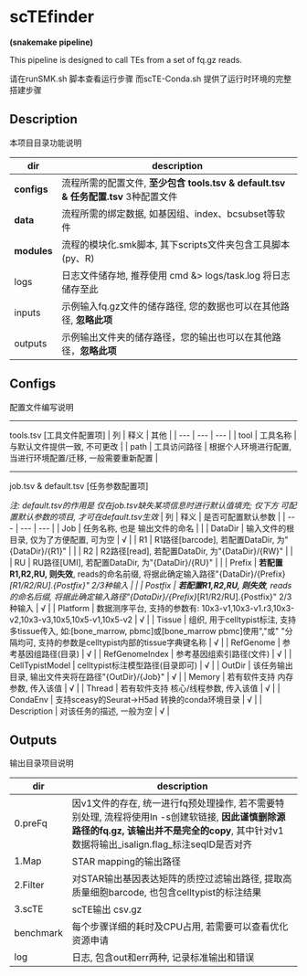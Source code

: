 # scTEfinder 
__(snakemake pipeline)__

This pipeline is designed to call TEs from a set of fq.gz reads.

请在runSMK.sh 脚本查看运行步骤
而scTE-Conda.sh 提供了运行时环境的完整搭建步骤

## Description

本项目目录功能说明

| dir | description |
| --- | --- |
| __configs__ | 流程所需的配置文件, __至少包含 tools.tsv & default.tsv & 任务配置.tsv__ 3种配置文件 |
| __data__ | 流程所需的绑定数据, 如基因组、index、bcsubset等软件 |
| __modules__ | 流程的模块化.smk脚本, 其下scripts文件夹包含工具脚本(py、R) | 
| logs | 日志文件储存地, 推荐使用 cmd &> logs/task.log 将日志储存至此 |
| inputs | 示例输入fq.gz文件的储存路径, 您的数据也可以在其他路径, __忽略此项__ |
| outputs | 示例输出文件夹的储存路径，您的输出也可以在其他路径，__忽略此项__ |

## Configs

配置文件编写说明

---

tools.tsv [工具文件配置项]
| 列 | 释义 | 其他 |
| --- | --- | --- |
| tool | 工具名称 | 与默认文件提供一致, 不可更改 |
| path | 工具访问路径 | 根据个人环境进行配置, 当进行环境配置/迁移, 一般需要重新配置 |

---

job.tsv & default.tsv [任务参数配置项]

_注: default.tsv的作用是 仅在job.tsv缺失某项信息时进行默认值填充; 仅下方 可配置默认参数的项目, 才可在default.tsv生效_
| 列 | 释义 | 是否可配置默认参数 |
| --- | --- | --- |
| Job | 任务名称, 也是 输出文件的命名 |  |
| DataDir | 输入文件的根目录, 仅为了方便配置, 可为空 | √ |
| R1 | R1路径[barcode], 若配置DataDir, 为"{DataDir}/{R1}" |  |
| R2 | R2路径[read], 若配置DataDir, 为"{DataDir}/{RW}" |  |
| RU | RU路径[UMI], 若配置DataDir, 为"{DataDir}/{RU}" |  |
| Prefix | __若配置R1,R2,RU, 则失效__, reads的命名前缀, 将据此确定输入路径"{DataDir}/{Prefix}_[R1/R2/RU].{Postfix}" 2/3种输入 |  |
| Postfix | __若配置R1,R2,RU, 则失效__, reads的命名后缀, 将据此确定输入路径"{DataDir}/{Prefix}_[R1/R2/RU].{Postfix}" 2/3种输入 | √ |
| Platform | 数据测序平台, 支持的参数有: 10x3-v1,10x3-v1.r3,10x3-v2,10x3-v3,10x5,10x5-v1,10x5-v2 | √ |
| Tissue | 组织, 用于celltypist标注, 支持多tissue传入, 如:[bone_marrow, pbmc]或[bone_marrow pbmc]使用","或" "分隔均可, 支持的参数是celltypist内部的tissue字典键名称 | √ |
| RefGenome | 参考基因组路径(目录) | √ |
| RefGenomeIndex | 参考基因组索引路径(文件) | √ |
| CellTypistModel | celltypist标注模型路径(目录即可) | √ |
| OutDir | 该任务输出目录, 输出文件夹将在路径"{OutDir}/{Job}" | √ |
| Memory | 若有软件支持 内存参数, 传入该值 | √ |
| Thread | 若有软件支持 核心/线程参数, 传入该值 | √ |
| CondaEnv | 支持sceasy的Seurat->H5ad 转换的conda环境目录 | √ |
| Description | 对该任务的描述, 一般为空 | √ |


## Outputs

输出目录项目说明


| dir | description |
| --- | --- |
| 0.preFq | 因v1文件的存在, 统一进行fq预处理操作, 若不需要特别处理, 流程将使用ln -s创建软链接, __因此谨慎删除源路径的fq.gz, 该输出并不是完全的copy__, 其中针对v1数据将输出_isalign.flag_标注seqID是否对齐 |
| 1.Map | STAR mapping的输出路径 |
| 2.Filter | 对STAR输出基因表达矩阵的质控过滤输出路径, 提取高质量细胞barcode, 也包含celltypist的标注结果 |
| 3.scTE | scTE输出 csv.gz |
| benchmark | 每个步骤详细的耗时及CPU占用, 若需要可以查看优化资源申请 |
| log | 日志, 包含out和err两种, 记录标准输出和错误 |

